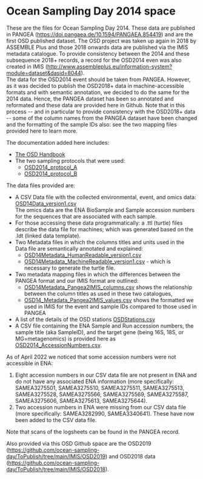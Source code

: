 # Ocean Sampling Day 2014 space

These are the files for Ocean Sampling Day 2014. These data are published in PANGEA (https://doi.pangaea.de/10.1594/PANGAEA.854419) and are the first OSD published dataset. The OSD project was taken up again in 2018 by ASSEMBLE Plus and those 2018 onwards data are published via the IMIS metadata catalogue. To provide consistency between the 2014 and these subsequence 2018+ records, a record for the OSD2014 even was also created in IMIS (http://www.assembleplus.eu/information-system?module=dataset&dasid=8044).<br>
The data for the OSD2014 event should be taken from PANGEA. However, as it was decided to publish the OSD2018+ data in machine-accessible formats and with semantic annotation, we decided to do the same for the 2014 data. Hence, the PANGEA dataset has been so annotated and reformated and these data are provided here in Github. Note that in this process -- and in particular to provide consistency with the OSD2018+ data -- some of the column names from the PANGEA dataset have been changed and the formatting of the sample IDs also: see the two mapping files provided here to learn more. <br>

The documentation added here includes:

* [The OSD Handbook](https://github.com/ocean-sampling-day/ToPublish/blob/main/IMIS/OSD2014/OSD_Handbook_2014-06.pdf)
* The two sampling protocols that were used:
    - [OSD2014_protocol_A](https://github.com/ocean-sampling-day/ToPublish/blob/main/IMIS/OSD2014/OSD2014_protocol_A_sterivex_filtration_methods.pdf)
    - [OSD2014_protocol_B](https://github.com/ocean-sampling-day/ToPublish/blob/main/IMIS/OSD2014/OSD2014_protocol_B_18S_V4andV9_Sequencing_LifeWath_MoBiLab_BARI.pdf)

The data files provided are:

* A CSV Data file with the collected environmental, event, and omics data: [OSD14Data_version1.csv](https://github.com/ocean-sampling-day/ToPublish/blob/main/IMIS/OSD2014/OSD14Data_version1.csv)   
The omics data are the ENA BioSample and Sample accession numbers for the sequences that are associated with each sample. 
* For those accessing these data programmatically: a .ttl (turtle) files describe the data file for machines; which was generated based on the .ldt (linked data template).
* Two Metadata files in which the columns titles and units used in the Data file are semantically annotated and explained:
    - [OSD14Metadata_HumanReadable_version1.csv](https://github.com/ocean-sampling-day/ToPublish/blob/main/IMIS/OSD2014/OSD14Metadata_HumanReadable_version1.csv)
    - [OSD14Metadata_MachineReadable_version1.csv](https://github.com/ocean-sampling-day/ToPublish/blob/main/IMIS/OSD2014/OSD14Metadata_MachineReadable_version1.csv) - which is necessary to generate the turtle file. 
* Two metadata mapping files in which the differences between the PANGEA format and our IMIS format are outlined: 
  - [OSD14Metadata_Pangea2IMIS_columns.csv](https://github.com/ocean-sampling-day/ToPublish/blob/main/IMIS/OSD2014/OSD14Metadata_Pangea2IMIS_columns.csv) shows the relationship between the column titles as used in these two catalogues, 
  - [OSD14_Metadata_Pangea2IMIS_values.csv](https://github.com/ocean-sampling-day/ToPublish/blob/main/IMIS/OSD2014/OSD14_Metadata_Pangea2IMIS_values.csv) shows the formatted we used in IMIS for the event and sample IDs compared to those used in PANGEA
* A list of the details of the OSD stations [OSDStations.csv](https://github.com/ocean-sampling-day/ToPublish/blob/main/IMIS/OSD2014/OSDStations.csv)
* A CSV file containing the ENA Sample and Run accession numbers, the sample title (aka SampleID), and the target gene (being 16S, 18S, or MG=metagenomics) is provided here as [OSD2014_AccessionNumbers.csv](https://raw.githubusercontent.com/ocean-sampling-day/OSD2014/main/OSD2014_AccessionNumbers.csv).


As of April 2022 we noticed that some accession numbers were not accessible in ENA:
  1. Eight accession numbers in our CSV data file are not present in ENA and do not have any associated ENA information (more specifically: SAMEA3275501, SAMEA3275510, SAMEA3275511, SAMEA3275513, SAMEA3275528, SAMEA3275566, SAMEA3275569, SAMEA3275587, SAMEA3275606, SAMEA3275613, SAMEA3275644).
  2. Two accession numbers in ENA were missing from our CSV data file (more specifically: SAMEA3282990, SAMEA3340641). These have now been added to the CSV data file.
  
Note that scans of the logsheets can be found in the PANGEA record. 

Also provided via this OSD Github space are the OSD2019 (https://github.com/ocean-sampling-day/ToPublish/tree/main/IMIS/OSD2019) and OSD2018 data (https://github.com/ocean-sampling-day/ToPublish/tree/main/IMIS/OSD2018).
